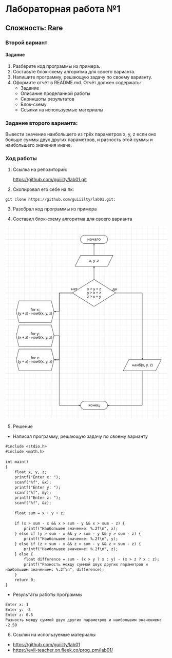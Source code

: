 # Лабораторная работа №1

## Сложность: Rare
### Второй вариант
#### Задание

1. Разберите код программы из примера.
2. Составьте блок-схему алгоритма для своего варианта.
3. Напишите программу, решающую задачу по своему варианту.
4. Оформите отчёт в README.md. Отчёт должен содержать:
   * Задание
   * Описание проделанной работы
   * Скриншоты результатов
   * Блок-схему
   * Ссылки на используемые материалы

### Задание второго варианта:

Вывести значение наибольшего из трёх параметров x, y, z если оно больше суммы двух других параметров, и разность этой суммы и наибольшего значения иначе.

### Ход работы

1. Ссылка на репозиторий: 

    https://github.com/guiiilty/lab01.git

2. Скопировал его себе на пк:

```shell 
git clone https://github.com/guiiilty/lab01.git:
```

3. Разобрал код программы из примера

4. Составил блок-схему алгоритма для своего варианта

![Alt text](1.png)

5. Решение
- Написал программу, решающую задачу по своему варианту

```shell
#include <stdio.h>
#include <math.h>

int main() 
{
    float x, y, z;
    printf("Enter x: ");
    scanf("%f", &x);
    printf("Enter y: ");
    scanf("%f", &y);
    printf("Enter z: ");
    scanf("%f", &z);

    float sum = x + y + z;

    if (x > sum - x && x > sum - y && x > sum - z) {
        printf("Наибольшее значение: %.2f\n", x);
    } else if (y > sum - x && y > sum - y && y > sum - z) {
        printf("Наибольшее значение: %.2f\n", y);
    } else if (z > sum - x && z > sum - y && z > sum - z) {
        printf("Наибольшее значение: %.2f\n", z);
    } else {
        float difference = sum - (x > y ? x : y) - (x > z ? x : z);
        printf("Разность между суммой двух других параметров и наибольшим значением: %.2f\n", difference);
    }
    return 0;
}
```
- Результаты работы программы

```
Enter x: 1
Enter y: -2
Enter z: 0.5
Разность между суммой двух других параметров и наибольшим значением: -2.50
``` 

6. Ссылки на используемые материалы

- https://github.com/guiiilty/lab01
- https://evil-teacher.on.fleek.co/prog_pm/lab01/